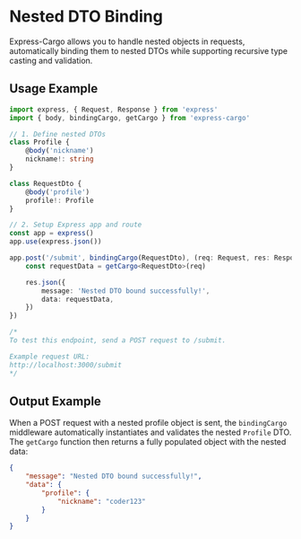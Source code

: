 # Nested DTO Binding

Express-Cargo allows you to handle nested objects in requests, automatically binding them to nested DTOs while supporting recursive type casting and validation.

## Usage Example

```typescript
import express, { Request, Response } from 'express'
import { body, bindingCargo, getCargo } from 'express-cargo'

// 1. Define nested DTOs
class Profile {
    @body('nickname')
    nickname!: string
}

class RequestDto {
    @body('profile')
    profile!: Profile
}

// 2. Setup Express app and route
const app = express()
app.use(express.json())

app.post('/submit', bindingCargo(RequestDto), (req: Request, res: Response) => {
    const requestData = getCargo<RequestDto>(req)

    res.json({
        message: 'Nested DTO bound successfully!',
        data: requestData,
    })
})

/*
To test this endpoint, send a POST request to /submit.

Example request URL:
http://localhost:3000/submit
*/
```

## Output Example

When a POST request with a nested profile object is sent, the `bindingCargo` middleware automatically instantiates and validates the nested `Profile` DTO. The `getCargo` function then returns a fully populated object with the nested data:

```json
{
    "message": "Nested DTO bound successfully!",
    "data": {
        "profile": {
            "nickname": "coder123"
        }
    }
}
```
